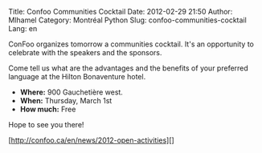 Title: Confoo Communities Cocktail
Date: 2012-02-29 21:50
Author: Mlhamel
Category: Montréal Python
Slug: confoo-communities-cocktail
Lang: en

<!--:en-->

ConFoo organizes tomorrow a communities cocktail. It's an opportunity to
celebrate with the speakers and the sponsors.

</p>

Come tell us what are the advantages and the benefits of your preferred
language at the Hilton Bonaventure hotel.

</p>

-   **Where:** 900 Gauchetière west.
-   **When:** Thursday, March 1st
-   **How much:** Free

</p>
</p>

Hope to see you there!

</p>

[http://confoo.ca/en/news/2012-open-activities][]

<!--:-->

</p>

  [http://confoo.ca/en/news/2012-open-activities]: http://confoo.ca/en/news/2012-open-activities
